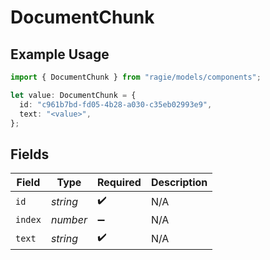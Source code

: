# DocumentChunk

## Example Usage

```typescript
import { DocumentChunk } from "ragie/models/components";

let value: DocumentChunk = {
  id: "c961b7bd-fd05-4b28-a030-c35eb02993e9",
  text: "<value>",
};
```

## Fields

| Field              | Type               | Required           | Description        |
| ------------------ | ------------------ | ------------------ | ------------------ |
| `id`               | *string*           | :heavy_check_mark: | N/A                |
| `index`            | *number*           | :heavy_minus_sign: | N/A                |
| `text`             | *string*           | :heavy_check_mark: | N/A                |